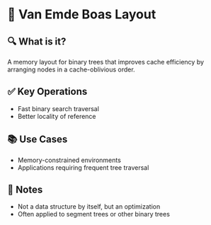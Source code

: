 # 🧠 Van Emde Boas Layout

## 🔍 What is it?
A memory layout for binary trees that improves cache efficiency by arranging nodes in a cache-oblivious order.

## ✅ Key Operations
- Fast binary search traversal
- Better locality of reference

## 📚 Use Cases
- Memory-constrained environments
- Applications requiring frequent tree traversal

## 📝 Notes
- Not a data structure by itself, but an optimization
- Often applied to segment trees or other binary trees
